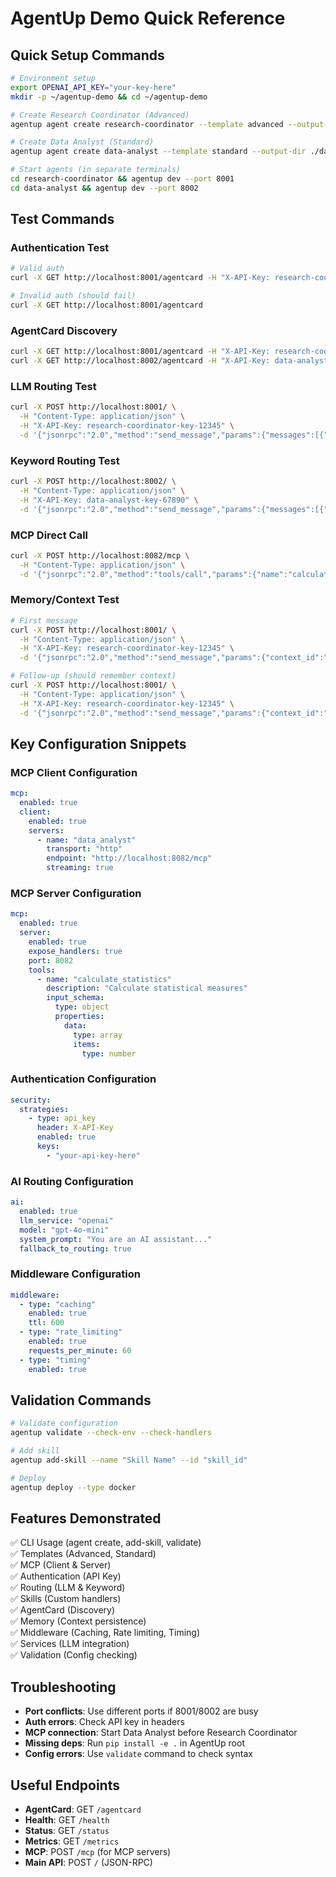 # AgentUp Demo Quick Reference

## Quick Setup Commands

```bash
# Environment setup
export OPENAI_API_KEY="your-key-here"
mkdir -p ~/agentup-demo && cd ~/agentup-demo

# Create Research Coordinator (Advanced)
agentup agent create research-coordinator --template advanced --output-dir ./research-coordinator

# Create Data Analyst (Standard)  
agentup agent create data-analyst --template standard --output-dir ./data-analyst

# Start agents (in separate terminals)
cd research-coordinator && agentup dev --port 8001
cd data-analyst && agentup dev --port 8002
```

## Test Commands

### Authentication Test
```bash
# Valid auth
curl -X GET http://localhost:8001/agentcard -H "X-API-Key: research-coordinator-key-12345"

# Invalid auth (should fail)
curl -X GET http://localhost:8001/agentcard
```

### AgentCard Discovery
```bash
curl -X GET http://localhost:8001/agentcard -H "X-API-Key: research-coordinator-key-12345" | jq
curl -X GET http://localhost:8002/agentcard -H "X-API-Key: data-analyst-key-67890" | jq
```

### LLM Routing Test
```bash
curl -X POST http://localhost:8001/ \
  -H "Content-Type: application/json" \
  -H "X-API-Key: research-coordinator-key-12345" \
  -d '{"jsonrpc":"2.0","method":"send_message","params":{"messages":[{"role":"user","content":"I need help analyzing sales trends"}]},"id":"1"}'
```

### Keyword Routing Test
```bash
curl -X POST http://localhost:8002/ \
  -H "Content-Type: application/json" \
  -H "X-API-Key: data-analyst-key-67890" \
  -d '{"jsonrpc":"2.0","method":"send_message","params":{"messages":[{"role":"user","content":"calculate statistics for 10 20 30 40 50"}]},"id":"1"}'
```

### MCP Direct Call
```bash
curl -X POST http://localhost:8082/mcp \
  -H "Content-Type: application/json" \
  -d '{"jsonrpc":"2.0","method":"tools/call","params":{"name":"calculate_statistics","arguments":{"data":[100,200,150,175,125],"metrics":["mean","median","std"]}},"id":"1"}'
```

### Memory/Context Test
```bash
# First message
curl -X POST http://localhost:8001/ \
  -H "Content-Type: application/json" \
  -H "X-API-Key: research-coordinator-key-12345" \
  -d '{"jsonrpc":"2.0","method":"send_message","params":{"context_id":"session_1","messages":[{"role":"user","content":"Start research on customer satisfaction"}]},"id":"1"}'

# Follow-up (should remember context)
curl -X POST http://localhost:8001/ \
  -H "Content-Type: application/json" \
  -H "X-API-Key: research-coordinator-key-12345" \
  -d '{"jsonrpc":"2.0","method":"send_message","params":{"context_id":"session_1","messages":[{"role":"user","content":"Add survey analysis"}]},"id":"2"}'
```

## Key Configuration Snippets

### MCP Client Configuration
```yaml
mcp:
  enabled: true
  client:
    enabled: true
    servers:
      - name: "data_analyst"
        transport: "http"
        endpoint: "http://localhost:8082/mcp"
        streaming: true
```

### MCP Server Configuration  
```yaml
mcp:
  enabled: true
  server:
    enabled: true
    expose_handlers: true
    port: 8082
    tools:
      - name: "calculate_statistics"
        description: "Calculate statistical measures"
        input_schema:
          type: object
          properties:
            data:
              type: array
              items:
                type: number
```

### Authentication Configuration
```yaml
security:
  strategies:
    - type: api_key
      header: X-API-Key
      enabled: true
      keys:
        - "your-api-key-here"
```

### AI Routing Configuration
```yaml
ai:
  enabled: true
  llm_service: "openai"
  model: "gpt-4o-mini"
  system_prompt: "You are an AI assistant..."
  fallback_to_routing: true
```

### Middleware Configuration
```yaml
middleware:
  - type: "caching"
    enabled: true
    ttl: 600
  - type: "rate_limiting"
    enabled: true
    requests_per_minute: 60
  - type: "timing"
    enabled: true
```

## Validation Commands

```bash
# Validate configuration
agentup validate --check-env --check-handlers

# Add skill
agentup add-skill --name "Skill Name" --id "skill_id"

# Deploy
agentup deploy --type docker
```

## Features Demonstrated

✅ CLI Usage (agent create, add-skill, validate)  
✅ Templates (Advanced, Standard)  
✅ MCP (Client & Server)  
✅ Authentication (API Key)  
✅ Routing (LLM & Keyword)  
✅ Skills (Custom handlers)  
✅ AgentCard (Discovery)  
✅ Memory (Context persistence)  
✅ Middleware (Caching, Rate limiting, Timing)  
✅ Services (LLM integration)  
✅ Validation (Config checking)

## Troubleshooting

- **Port conflicts**: Use different ports if 8001/8002 are busy
- **Auth errors**: Check API key in headers
- **MCP connection**: Start Data Analyst before Research Coordinator  
- **Missing deps**: Run `pip install -e .` in AgentUp root
- **Config errors**: Use `validate` command to check syntax

## Useful Endpoints

- **AgentCard**: GET `/agentcard`
- **Health**: GET `/health`  
- **Status**: GET `/status`
- **Metrics**: GET `/metrics`
- **MCP**: POST `/mcp` (for MCP servers)
- **Main API**: POST `/` (JSON-RPC)